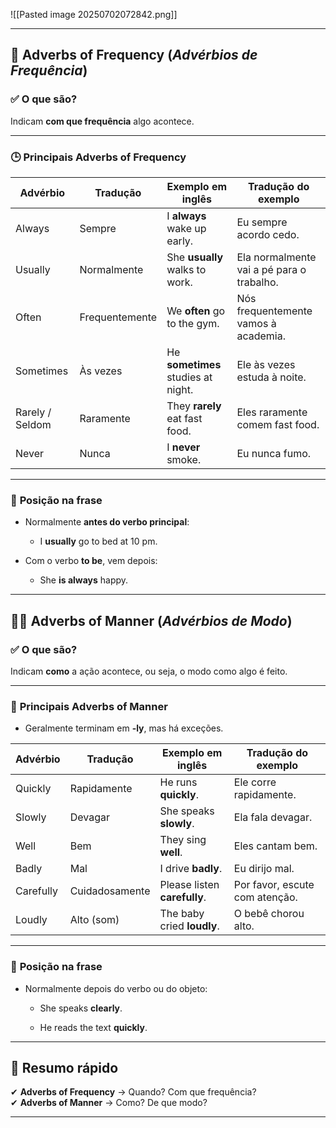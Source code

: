 ![[Pasted image 20250702072842.png]]

---

## 🔁 **Adverbs of Frequency** (_Advérbios de Frequência_)

### ✅ **O que são?**

Indicam **com que frequência** algo acontece.

---

### 🕒 **Principais Adverbs of Frequency**

|Advérbio|Tradução|Exemplo em inglês|Tradução do exemplo|
|---|---|---|---|
|Always|Sempre|I **always** wake up early.|Eu sempre acordo cedo.|
|Usually|Normalmente|She **usually** walks to work.|Ela normalmente vai a pé para o trabalho.|
|Often|Frequentemente|We **often** go to the gym.|Nós frequentemente vamos à academia.|
|Sometimes|Às vezes|He **sometimes** studies at night.|Ele às vezes estuda à noite.|
|Rarely / Seldom|Raramente|They **rarely** eat fast food.|Eles raramente comem fast food.|
|Never|Nunca|I **never** smoke.|Eu nunca fumo.|

---

### 📍 **Posição na frase**

- Normalmente **antes do verbo principal**:
    
    - I **usually** go to bed at 10 pm.
        
- Com o verbo **to be**, vem depois:
    
    - She **is always** happy.
        

---

## 🏃‍♂️ **Adverbs of Manner** (_Advérbios de Modo_)

### ✅ **O que são?**

Indicam **como** a ação acontece, ou seja, o modo como algo é feito.

---

### 🚀 **Principais Adverbs of Manner**

- Geralmente terminam em **-ly**, mas há exceções.
    

|Advérbio|Tradução|Exemplo em inglês|Tradução do exemplo|
|---|---|---|---|
|Quickly|Rapidamente|He runs **quickly**.|Ele corre rapidamente.|
|Slowly|Devagar|She speaks **slowly**.|Ela fala devagar.|
|Well|Bem|They sing **well**.|Eles cantam bem.|
|Badly|Mal|I drive **badly**.|Eu dirijo mal.|
|Carefully|Cuidadosamente|Please listen **carefully**.|Por favor, escute com atenção.|
|Loudly|Alto (som)|The baby cried **loudly**.|O bebê chorou alto.|

---

### 📍 **Posição na frase**

- Normalmente depois do verbo ou do objeto:
    
    - She speaks **clearly**.
        
    - He reads the text **quickly**.
        

---

## 📝 **Resumo rápido**

✔ **Adverbs of Frequency** → Quando? Com que frequência?  
✔ **Adverbs of Manner** → Como? De que modo?

---
